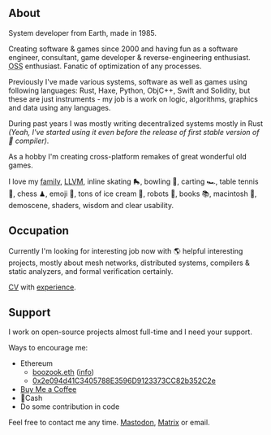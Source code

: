 ## About

System developer from Earth, made in 1985.

Creating software & games since 2000 and having fun as a software engineer, consultant, game developer & reverse-engineering enthusiast.
<abbr title="Open Source Software">OSS</abbr> enthusiast. Fanatic of optimization of any processes.


Previously I've made various systems, software as well as games using following languages: Rust, Haxe, Python, ObjC++, Swift and Solidity, but these are just instruments - my job is a work on logic, algorithms, graphics and data using any languages.

During past years I was mostly writing decentralized systems mostly in Rust _(Yeah, I've started using it even before the release of first stable version of 🦀 compiler)_.

As a hobby I'm creating cross-platform remakes of great wonderful old games.

I love my [family][], [LLVM][], inline skating 🛼, bowling 🎳, carting 🏎, table tennis 🏓, chess ♟, emoji 🤔, tons of ice cream 🍨, robots 🤖, books 📚, macintosh , demoscene, shaders, wisdom and clear usability.


## Occupation

Currently I'm looking for interesting job now with 🌎 helpful interesting projects, mostly about mesh networks, distributed systems, compilers & static analyzers, and formal verification certainly.

[CV][] with [experience][linkedin-experience].


## Support

I work on open-source projects almost full-time and I need your support.

Ways to encourage me:
- Ethereum
  - [boozook.eth](ethereum:boozook.eth) ([info](https://etherscan.io/name-lookup-search?id=boozook.eth))
  - [0x2e094d41C3405788E3596D9123373CC82b352C2e](ethereum://0x2e094d41C3405788E3596D9123373CC82b352C2e)
- [Buy Me a Coffee](https://www.buymeacoffee.com/fzzr)
- Cash
- Do some contribution in code

Feel free to contact me any time.
<a rel="me" href="https://mastodon.gamedev.place/@boozook">Mastodon</a>, [Matrix](https://matrix.to/#/@fzzr:matrix.org) or email.


[LLVM]: //llvm.org
[family]: //koz.world
[CV]: https://www.linkedin.com/in/a-koz
[linkedin-experience]: https://www.linkedin.com/in/a-koz/details/experience/


<!-- ❤️‍🔥 -->


<!-- ![fzzr's github stats](https://github-readme-stats.vercel.app/api?username=boozook&hide=stars&count_private=true&show_icons=true&theme=dark) -->
